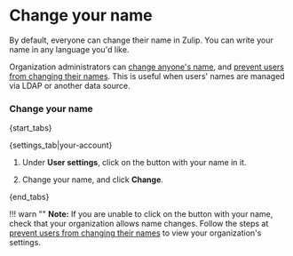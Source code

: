 # Change your name

By default, everyone can change their name in Zulip. You can write your name
in any language you'd like.

Organization administrators can [change anyone's name](/help/change-a-users-name), and
[prevent users from changing their names](/help/restrict-name-and-email-changes). This
is useful when users' names are managed via LDAP or another data source.

### Change your name

{start_tabs}

{settings_tab|your-account}

1. Under **User settings**, click on the button with your name in it.

1. Change your name, and click **Change**.

{end_tabs}

!!! warn ""
    **Note:** If you are unable to click on the button with your name, check
    that your organization allows name changes. Follow the steps at
    [prevent users from changing their names](/help/restrict-name-and-email-changes)
    to view your organization's settings.
